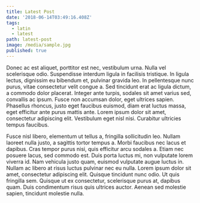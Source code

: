 ```yaml
---
title: Latest Post
date: '2018-06-14T03:49:16.408Z'
tags:
  - latin
  - latest
path: latest-post
image: /media/sample.jpg
published: true
---
```


Donec ac est aliquet, porttitor est nec, vestibulum urna. Nulla vel scelerisque odio. Suspendisse interdum ligula in facilisis tristique. In ligula lectus, dignissim eu bibendum et, pulvinar gravida leo. In pellentesque nunc purus, vitae consectetur velit congue a. Sed tincidunt erat ac ligula dictum, a commodo dolor placerat. Integer ante turpis, sodales sit amet varius sed, convallis ac ipsum. Fusce non accumsan dolor, eget ultrices sapien. Phasellus rhoncus, justo eget faucibus euismod, diam erat luctus massa, eget efficitur ante purus mattis ante. Lorem ipsum dolor sit amet, consectetur adipiscing elit. Vestibulum eget nisl nisi. Curabitur ultricies tempus faucibus.

Fusce nisl libero, elementum ut tellus a, fringilla sollicitudin leo. Nullam laoreet nulla justo, a sagittis tortor tempus a. Morbi faucibus nec lacus et dapibus. Cras tempor purus nisi, quis efficitur arcu sodales a. Etiam nec posuere lacus, sed commodo est. Duis porta luctus mi, non vulputate lorem viverra id. Nam vehicula justo quam, euismod vulputate augue luctus in. Nullam ac libero at risus luctus pulvinar nec eu nulla. Lorem ipsum dolor sit amet, consectetur adipiscing elit. Quisque tincidunt nunc odio. Ut quis fringilla sem. Quisque ut ex consectetur, scelerisque purus at, dapibus quam. Duis condimentum risus quis ultrices auctor. Aenean sed molestie sapien, tincidunt molestie nulla.
